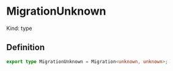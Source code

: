 # MigrationUnknown

Kind: type

## Definition

```ts
export type MigrationUnknown = Migration<unknown, unknown>;
```

